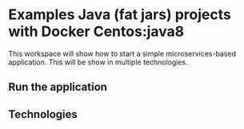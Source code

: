 # Examples Java (fat jars) projects with Docker Centos:java8
This workspace will show how to start a simple microservices-based application. This will be show in multiple technologies.

## Run the application

## Technologies
